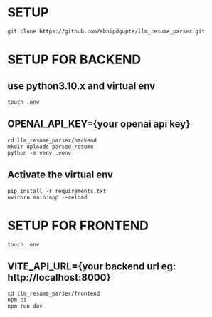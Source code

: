 # SETUP 
```
git clone https://github.com/abhipdgupta/llm_resume_parser.git
```

# SETUP FOR BACKEND

## use python3.10.x and virtual env
```
touch .env
```
## OPENAI_API_KEY={your openai api key}

```
cd llm_resume_parser/backend
mkdir uploads parsed_resume
python -m venv .venv

```
## Activate the virtual env
```
pip install -r requirements.txt
uvicorn main:app --reload

```


# SETUP FOR FRONTEND

```
touch .env
```
## VITE_API_URL={your backend url eg: http://localhost:8000}
```
cd llm_resume_parser/frontend
npm ci
npm run dev

```